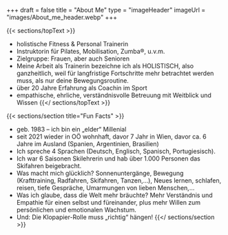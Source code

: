 +++
draft = false
title = "About Me"
type = "imageHeader"
imageUrl = "images/About_me_header.webp"
+++

{{< sections/topText >}}
* holistische Fitness & Personal Trainerin
* Instruktorin für Pilates, Mobilisation, Zumba®, u.v.m. 
* Zielgruppe: Frauen, aber auch Senioren
* Meine Arbeit als Trainerin bezeichne ich als HOLISTISCH, also ganzheitlich, weil für langfristige Fortschritte mehr betrachtet werden muss, als nur deine Bewegungsroutine.
* über 20 Jahre Erfahrung als Coachin im Sport
* empathische, ehrliche, verständnisvolle Betreuung mit Weitblick und Wissen
{{</ sections/topText >}}

{{< sections/section title="Fun Facts" >}}
* geb. 1983 – ich bin ein „elder“ Millenial
* seit 2021 wieder in OÖ wohnhaft, davor 7 Jahr in Wien, davor ca. 6 Jahre im Ausland (Spanien, Argentinien, Brasilien)
* Ich spreche 4 Sprachen (Deutsch, Englisch, Spanisch, Portugiesisch).
* Ich war 6 Saisonen Skilehrerin und hab über 1.000 Personen das Skifahren beigebracht.
* Was macht mich glücklich? Sonnenuntergänge, Bewegung (Krafttraining, Radfahren, Skifahren, Tanzen,…), Neues lernen, schlafen, reisen, tiefe Gespräche, Umarmungen von lieben Menschen,…
* Was ich glaube, dass die Welt mehr bräuchte? Mehr Verständnis und Empathie für einen selbst und füreinander, plus mehr Willen zum persönlichen und emotionalen Wachstum.
* Und: Die Klopapier-Rolle muss „richtig“ hängen!
{{</ sections/section >}}